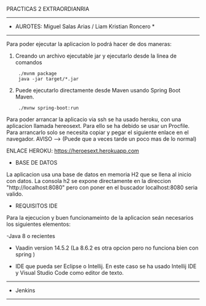 PRACTICAS 2 EXTRAORDIANRIA 

*******************************************************
* AUROTES: Miguel Salas Arias / Liam Kristian Roncero *
*******************************************************

Para poder ejecutar la aplicacion lo podrá hacer de dos maneras: 

1) Creando un archivo ejecutable jar y ejecutarlo desde la linea de comandos

		./mvnm package 
		java -jar target/*.jar

2) Puede ejecutarlo directamente desde Maven usando Spring Boot Maven. 

		./mvnw spring-boot:run



Para poder arrancar la aplicacio via ssh se ha usado heroku, con una aplicacion llamada hereosext. Para ello se ha debido se usar un Procfile. Para arrancarlo solo se necesita copiar y pegar el siguiente enlace en el navegador.
AVISO --> (Puede que a veces tarde un poco mas de lo normal)


ENLACE HEROKU: https://heroesext.herokuapp.com


* BASE DE DATOS

La aplicacion usa una base de datos en memoria H2 que se llena al inicio con datos. La consola h2 se expone directamente en la direccion "http://localhost:8080" pero con poner en el buscador localhost:8080 seria valido.


* REQUISITOS IDE 

Para la ejecucion y buen funcionameinto de la aplicacion seán necesarios los siguientes elementos:

-Java 8 o recientes

- Vaadin version 14.5.2 (La 8.6.2 es otra opcion pero no funciona bien con spring )

- IDE que pueda ser Eclipse o Intellij. En este caso se ha usado Intellij IDE y Visual Studio Code como editor de texto.


*******************
* Jenkins
*******************




